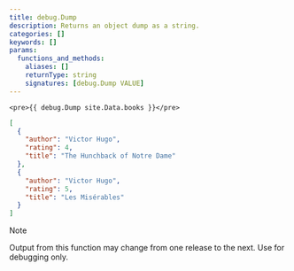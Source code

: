 ```yaml
---
title: debug.Dump
description: Returns an object dump as a string.
categories: []
keywords: []
params:
  functions_and_methods:
    aliases: []
    returnType: string
    signatures: [debug.Dump VALUE]
---
```


```go-html-template
<pre>{{ debug.Dump site.Data.books }}</pre>
```

```json
[
  {
    "author": "Victor Hugo",
    "rating": 4,
    "title": "The Hunchback of Notre Dame"
  },
  {
    "author": "Victor Hugo",
    "rating": 5,
    "title": "Les Misérables"
  }
]
```

> [!note]
> Output from this function may change from one release to the next. Use for debugging only.
